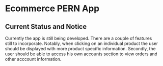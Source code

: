 # Ecommerce PERN App

## Current Status and Notice

Currently the app is still being developed. There are a couple of features still to incorporate. Notably, when clicking on an individual product the user should be displayed with more product specific information. Secondly, the user should be able to access his own accounts section to view orders and other acccount information. 